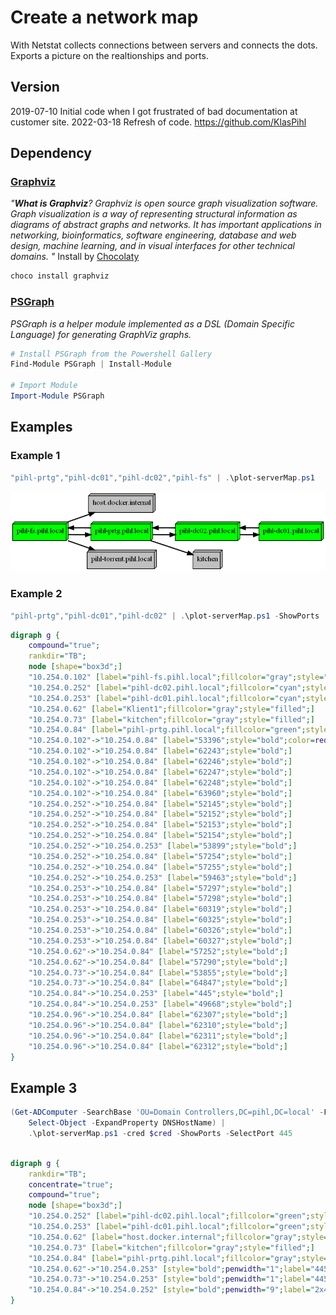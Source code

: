 # Create a network map

With Netstat collects connections between servers and connects the dots. Exports a picture on the realtionships and ports.

## Version

2019-07-10 Initial code when I got frustrated of bad documentation at customer site.
2022-03-18 Refresh of code. https://github.com/KlasPihl

## Dependency

### [Graphviz](https://graphviz.org/)
*"**What is Graphviz**?
Graphviz is open source graph visualization software. Graph visualization is a way of representing structural information as diagrams of abstract graphs and networks. It has important applications in networking, bioinformatics, software engineering, database and web design, machine learning, and in visual interfaces for other technical domains.
"*
Install by [Chocolaty](https://community.chocolatey.org/)
```powershell
choco install graphviz
```
### [PSGraph](https://github.com/KevinMarquette/PSGraph)

*PSGraph is a helper module implemented as a DSL (Domain Specific Language) for generating GraphViz graphs.*
```powershell
# Install PSGraph from the Powershell Gallery
Find-Module PSGraph | Install-Module

# Import Module
Import-Module PSGraph
```
## Examples
### Example 1
```powershell
"pihl-prtg","pihl-dc01","pihl-dc02","pihl-fs" | .\plot-serverMap.ps1
```
![Realations map servers](Output-connections.png)

### Example 2
```powershell
"pihl-prtg","pihl-dc01","pihl-dc02" | .\plot-serverMap.ps1 -ShowPorts
```
```dot
digraph g {
    compound="true";
    rankdir="TB";
    node [shape="box3d";]
    "10.254.0.102" [label="pihl-fs.pihl.local";fillcolor="gray";style="filled";]
    "10.254.0.252" [label="pihl-dc02.pihl.local";fillcolor="cyan";style="filled";]
    "10.254.0.253" [label="pihl-dc01.pihl.local";fillcolor="cyan";style="filled";]
    "10.254.0.62" [label="Klient1";fillcolor="gray";style="filled";]
    "10.254.0.73" [label="kitchen";fillcolor="gray";style="filled";]
    "10.254.0.84" [label="pihl-prtg.pihl.local";fillcolor="green";style="filled";]
    "10.254.0.102"->"10.254.0.84" [label="53396";style="bold";color=red;]
    "10.254.0.102"->"10.254.0.84" [label="62243";style="bold";]
    "10.254.0.102"->"10.254.0.84" [label="62246";style="bold";]
    "10.254.0.102"->"10.254.0.84" [label="62247";style="bold";]
    "10.254.0.102"->"10.254.0.84" [label="62248";style="bold";]
    "10.254.0.102"->"10.254.0.84" [label="63960";style="bold";]
    "10.254.0.252"->"10.254.0.84" [label="52145";style="bold";]
    "10.254.0.252"->"10.254.0.84" [label="52152";style="bold";]
    "10.254.0.252"->"10.254.0.84" [label="52153";style="bold";]
    "10.254.0.252"->"10.254.0.84" [label="52154";style="bold";]
    "10.254.0.252"->"10.254.0.253" [label="53899";style="bold";]
    "10.254.0.252"->"10.254.0.84" [label="57254";style="bold";]
    "10.254.0.252"->"10.254.0.84" [label="57255";style="bold";]
    "10.254.0.252"->"10.254.0.253" [label="59463";style="bold";]
    "10.254.0.253"->"10.254.0.84" [label="57297";style="bold";]
    "10.254.0.253"->"10.254.0.84" [label="57298";style="bold";]
    "10.254.0.253"->"10.254.0.84" [label="60319";style="bold";]
    "10.254.0.253"->"10.254.0.84" [label="60325";style="bold";]
    "10.254.0.253"->"10.254.0.84" [label="60326";style="bold";]
    "10.254.0.253"->"10.254.0.84" [label="60327";style="bold";]
    "10.254.0.62"->"10.254.0.84" [label="57252";style="bold";]
    "10.254.0.62"->"10.254.0.84" [label="57290";style="bold";]
    "10.254.0.73"->"10.254.0.84" [label="53855";style="bold";]
    "10.254.0.73"->"10.254.0.84" [label="64847";style="bold";]
    "10.254.0.84"->"10.254.0.253" [label="445";style="bold";]
    "10.254.0.84"->"10.254.0.253" [label="49668";style="bold";]
    "10.254.0.96"->"10.254.0.84" [label="62307";style="bold";]
    "10.254.0.96"->"10.254.0.84" [label="62310";style="bold";]
    "10.254.0.96"->"10.254.0.84" [label="62311";style="bold";]
    "10.254.0.96"->"10.254.0.84" [label="62312";style="bold";]
}
```

## Example 3
```powershell
(Get-ADComputer -SearchBase 'OU=Domain Controllers,DC=pihl,DC=local' -Filter * |
    Select-Object -ExpandProperty DNSHostName) |
    .\plot-serverMap.ps1 -cred $cred -ShowPorts -SelectPort 445
```
```dot

digraph g {
    rankdir="TB";
    concentrate="true";
    compound="true";
    node [shape="box3d";]
    "10.254.0.252" [label="pihl-dc02.pihl.local";fillcolor="green";style="filled";]
    "10.254.0.253" [label="pihl-dc01.pihl.local";fillcolor="green";style="filled";]
    "10.254.0.62" [label="host.docker.internal";fillcolor="gray";style="filled";]
    "10.254.0.73" [label="kitchen";fillcolor="gray";style="filled";]
    "10.254.0.84" [label="pihl-prtg.pihl.local";fillcolor="gray";style="filled";]
    "10.254.0.62"->"10.254.0.253" [style="bold";penwidth="1";label="445";color="9";colorscheme="greys9";fontcolor="gray";]
    "10.254.0.73"->"10.254.0.253" [style="bold";penwidth="1";label="445";color="9";colorscheme="greys9";fontcolor="gray";]
    "10.254.0.84"->"10.254.0.252" [style="bold";penwidth="9";label="2x445";color="9";colorscheme="greys9";fontcolor="gray";]
}
```